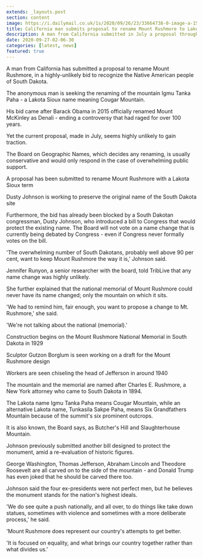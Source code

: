 ```yaml
---
extends: _layouts.post
section: content
image: https://i.dailymail.co.uk/1s/2020/09/26/23/33664738-0-image-a-15_1601160594582.jpg 
title: California man submits proposal to rename Mount Rushmore to Lakota Sioux name of Igmu Tanka Paha 
description: A man from California submitted in July a proposal through the Board on Geographic Names to rename Mount Rushmore, which was swiftly followed by a bill blocking the renaming. 
date: 2020-09-27-02-06-30 
categories: [latest, news] 
featured: true 
--- 
```

A man from California has submitted a proposal to rename Mount Rushmore, in a highly-unlikely bid to recognize the Native American people of South Dakota.

The anonymous man is seeking the renaming of the mountain Igmu Tanka Paha - a Lakota Sioux name meaning Cougar Mountain. 

His bid came after Barack Obama in 2015 officially renamed Mount McKinley as Denali - ending a controversy that had raged for over 100 years.

Yet the current proposal, made in July, seems highly unlikely to gain traction.

The Board on Geographic Names, which decides any renaming, is usually conservative and would only respond in the case of overwhelming public support. 

A proposal has been submitted to rename Mount Rushmore with a Lakota Sioux term

Dusty Johnson is working to preserve the original name of the South Dakota site

Furthermore, the bid has already been blocked by a South Dakotan congressman, Dusty Johnson, who introduced a bill to Congress that would protect the existing name. The Board will not vote on a name change that is currently being debated by Congress - even if Congress never formally votes on the bill.

'The overwhelming number of South Dakotans, probably well above 90 per cent, want to keep Mount Rushmore the way it is,' Johnson said. 

Jennifer Runyon, a senior researcher with the board, told TribLive that any name change was highly unlikely.

She further explained that the national memorial of Mount Rushmore could never have its name changed; only the mountain on which it sits.

'We had to remind him, fair enough, you want to propose a change to Mt. Rushmore,' she said. 

'We're not talking about the national (memorial).'

Construction begins on the Mount Rushmore National Memorial in South Dakota in 1929

Sculptor Gutzon Borglum is seen working on a draft for the Mount Rushmore design

Workers are seen chiseling the head of Jefferson in around 1940

The mountain and the memorial are named after Charles E. Rushmore, a New York attorney who came to South Dakota in 1894. 

The Lakota name Igmu Tanka Paha means Cougar Mountain, while an alternative Lakota name, Tunkasila Sakpe Paha, means Six Grandfathers Mountain because of the summit's six prominent outcrops. 

It is also known, the Board says, as Butcher's Hill and Slaughterhouse Mountain.

Johnson previously submitted another bill designed to protect the monument, amid a re-evaluation of historic figures.

George Washington, Thomas Jefferson, Abraham Lincoln and Theodore Roosevelt are all carved on to the side of the mountain - and Donald Trump has even joked that he should be carved there too.

Johnson said the four ex-presidents were not perfect men, but he believes the monument stands for the nation's highest ideals. 

'We do see quite a push nationally, and all over, to do things like take down statues, sometimes with violence and sometimes with a more deliberate process,' he said. 

'Mount Rushmore does represent our country's attempts to get better. 

'It is focused on equality, and what brings our country together rather than what divides us.'

